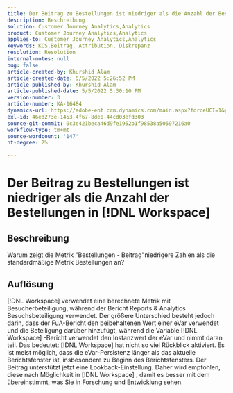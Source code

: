 ```yaml
---
title: Der Beitrag zu Bestellungen ist niedriger als die Anzahl der Bestellungen in [!DNL Workspace]
description: Beschreibung
solution: Customer Journey Analytics,Analytics
product: Customer Journey Analytics,Analytics
applies-to: Customer Journey Analytics,Analytics
keywords: KCS,Beitrag, Attribution, Diskrepanz
resolution: Resolution
internal-notes: null
bug: false
article-created-by: Khurshid Alam
article-created-date: 5/5/2022 5:26:52 PM
article-published-by: Khurshid Alam
article-published-date: 5/5/2022 5:30:10 PM
version-number: 3
article-number: KA-16484
dynamics-url: https://adobe-ent.crm.dynamics.com/main.aspx?forceUCI=1&pagetype=entityrecord&etn=knowledgearticle&id=5624a68b-98cc-ec11-a7b5-6045bd00dbbc
exl-id: 46ed273e-1453-4f67-8de0-44cd03efd303
source-git-commit: 0c3e421beca46d9fe1952b1f98538a50697216a0
workflow-type: tm+mt
source-wordcount: '147'
ht-degree: 2%

---
```


# Der Beitrag zu Bestellungen ist niedriger als die Anzahl der Bestellungen in [!DNL Workspace]

## Beschreibung


Warum zeigt die Metrik &quot;Bestellungen - Beitrag&quot;niedrigere Zahlen als die standardmäßige Metrik Bestellungen an?


## Auflösung


[!DNL Workspace] verwendet eine berechnete Metrik mit Besucherbeteiligung, während der Bericht Reports &amp; Analytics Besuchsbeteiligung verwendet. Der größere Unterschied besteht jedoch darin, dass der FuA-Bericht den beibehaltenen Wert einer eVar verwendet und die Beteiligung darüber hinzufügt, während die Variable [!DNL Workspace] -Bericht verwendet den Instanzwert der eVar und nimmt daran teil. Das bedeutet: [!DNL Workspace] hat nicht so viel Rückblick aktiviert. Es ist meist möglich, dass die eVar-Persistenz länger als das aktuelle Berichtsfenster ist, insbesondere zu Beginn des Berichtsfensters. Der Beitrag unterstützt jetzt eine Lookback-Einstellung. Daher wird empfohlen, diese nach Möglichkeit in [!DNL Workspace] , damit es besser mit dem übereinstimmt, was Sie in Forschung und Entwicklung sehen.
